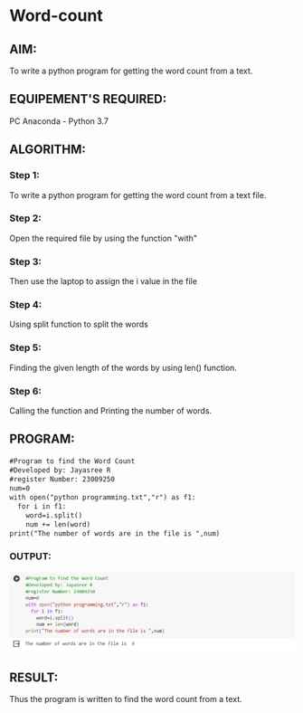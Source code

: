 # Word-count
## AIM:
To write a python program for getting the word count from a text.
## EQUIPEMENT'S REQUIRED: 
PC
Anaconda - Python 3.7
## ALGORITHM: 
### Step 1:
To write a python program for getting the word count from a text file.
### Step 2: 
Open the required file by using the function "with"
### Step 3: 
Then use the laptop to assign the i value in the file
### Step 4:  
Using split function to split the words
### Step 5: 
Finding the given length of the words by using len() function.
### Step 6: 
Calling the function and Printing the number of words.
## PROGRAM:
```
#Program to find the Word Count
#Developed by: Jayasree R
#register Number: 23009250
num=0
with open("python programming.txt","r") as f1:
  for i in f1:
    word=i.split()
    num += len(word)
print("The number of words are in the file is ",num)

```
### OUTPUT:
![OUTPUT](<Screenshot 2024-01-02 220401.png>)

## RESULT:
Thus the program is written to find the word count from a text.
